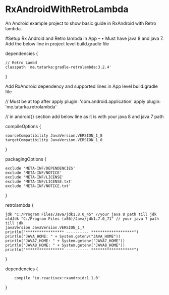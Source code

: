 # RxAndroidWithRetroLambda
An Android example project to show basic guide in RxAndroid with Retro lambda.

#Setup Rx Android and Retro lambda in App – 
•	Must have java 8 and java 7.
Add the below line in project level build.gradle file

dependencies {

    // Retro Lambd
    classpath 'me.tatarka:gradle-retrolambda:3.2.4'
   
}


Add RxAndroid dependency and supported lines in App level build.gradle file 


// Must be at top after apply plugin: 'com.android.application'
apply plugin: 'me.tatarka.retrolambda'

// in android{} section add below line as it is with your java 8 and java 7 path


compileOptions {

    sourceCompatibility JavaVersion.VERSION_1_8
    targetCompatibility JavaVersion.VERSION_1_8
}

packagingOptions {

    exclude 'META-INF/DEPENDENCIES'
    exclude 'META-INF/NOTICE'
    exclude 'META-INF/LICENSE'
    exclude 'META-INF/LICENSE.txt'
    exclude 'META-INF/NOTICE.txt'
}

retrolambda {

    jdk "C:/Program Files/Java/jdk1.8.0_45" //your java 8 path till jdk
    oldJdk "C:/Program Files (x86)/Java/jdk1.7.0_71" // your java 7 path till jdk
    javaVersion JavaVersion.VERSION_1_7
    println("***************** ---------- *******************")
    println("JAVA_HOME: " + System.getenv("JAVA_HOME"))
    println("JAVA7_HOME: " + System.getenv("JAVA7_HOME"))
    println("JAVA8_HOME: " + System.getenv("JAVA8_HOME"))
    println("***************** ---------- *******************")
}


dependencies {

        compile 'io.reactivex:rxandroid:1.1.0'
}




